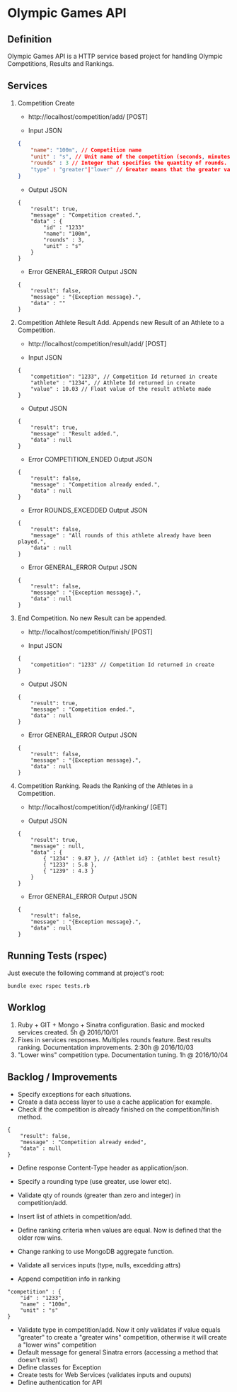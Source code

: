 # Olympic Games API

## Definition 

Olympic Games API is a HTTP service based project for handling Olympic Competitions, Results and Rankings.


## Services

1. Competition Create

	* http://localhost/competition/add/ [POST]

	* Input JSON
	```json
	{
		"name": "100m", // Competition name
		"unit" : "s", // Unit name of the competition (seconds, minutes, goals ...)
		"rounds" : 3 // Integer that specifies the quantity of rounds. Always will look for the greater result "values"
		"type" : "greater"|"lower" // Greater means that the greater value wins. Lower means the minimum value wins
	}
	```

	* Output JSON

	```
	{
		"result": true,
		"message" : "Competition created.",
		"data" : {
			"id" : "1233"
			"name": "100m",
			"rounds" : 3,
			"unit" : "s"
		}
	}
	```

	* Error GENERAL_ERROR Output JSON

	```
	{
		"result": false,
		"message" : "{Exception message}.",
		"data" : ""
	}
	```

2. Competition Athlete Result Add. Appends new Result of an Athlete to a Competition.

	* http://localhost/competition/result/add/ [POST]

	* Input JSON

	```
	{
		"competition": "1233", // Competition Id returned in create
		"athlete" : "1234", // Athlete Id returned in create
		"value" : 10.03 // Float value of the result athlete made
	}
	```

	* Output JSON

	```
	{
		"result": true,
		"message" : "Result added.",
		"data" : null
	}
	```
	
	* Error COMPETITION_ENDED Output JSON

	```
	{
		"result": false,
		"message" : "Competition already ended.",
		"data" : null
	}
	```
	
	* Error ROUNDS_EXCEDDED Output JSON

	```
	{
		"result": false,
		"message" : "All rounds of this athlete already have been played.",
		"data" : null
	}
	```
	
	* Error GENERAL_ERROR Output JSON

	```
	{
		"result": false,
		"message" : "{Exception message}.",
		"data" : null
	}
	```

3. End Competition. No new Result can be appended. 

	* http://localhost/competition/finish/ [POST]

	* Input JSON

	```
	{
		"competition": "1233" // Competition Id returned in create
	}
	```

	* Output JSON

	```
	{
		"result": true,
		"message" : "Competition ended.",
		"data" : null
	}
	```

	* Error GENERAL_ERROR Output JSON

	```
	{
		"result": false,
		"message" : "{Exception message}.",
		"data" : null
	}
	```

4. Competition Ranking. Reads the Ranking of the Athletes in a Competition.

	* http://localhost/competition/{id}/ranking/ [GET]
	
	* Output JSON

	```
	{
		"result": true,
		"message" : null,
		"data" : {
			{ "1234" : 9.87 }, // {Athlet id} : {athlet best result}
			{ "1233" : 5.8 },
			{ "1239" : 4.3 }
		}
	}
	```

	* Error GENERAL_ERROR Output JSON

	```
	{
		"result": false,
		"message" : "{Exception message}.",
		"data" : null
	}
	```


## Running Tests (rspec)

Just execute the following command at project's root:

```
bundle exec rspec tests.rb
```


## Worklog

1. Ruby + GIT + Mongo + Sinatra configuration. Basic and mocked services created. 5h @ 2016/10/01
2. Fixes in services responses. Multiples rounds feature. Best results ranking. Documentation improvements. 2:30h @ 2016/10/03
3. "Lower wins" competition type. Documentation tuning. 1h @ 2016/10/04



## Backlog / Improvements

- Specify exceptions for each situations.
- Create a data access layer to use a cache application for example.
- Check if the competition is already finished on the competition/finish method.
```
{
	"result": false,
	"message" : "Competition already ended",
	"data" : null
}
```

- Define response Content-Type header as application/json.
- Specify a rounding type (use greater, use lower etc).
- Validate qty of rounds (greater than zero and integer) in competition/add.

- Insert list of athlets in competition/add.
- Define ranking criteria when values are equal. Now is defined that the older row wins.
- Change ranking to use MongoDB aggregate function.
- Validate all services inputs (type, nulls, excedding attrs)
- Append competition info in ranking 
```
"competition" : {
	"id" : "1233",
	"name" : "100m",
	"unit" : "s"
}
```
- Validate type in competition/add. Now it only validates if value equals "greater" to create a "greater wins" competition, otherwise it will create a "lower wins" competition
- Default message for general Sinatra errors (accessing a method that doesn't exist) 
- Define classes for Exception
- Create tests for Web Services (validates inputs and ouputs)
- Define authentication for API
